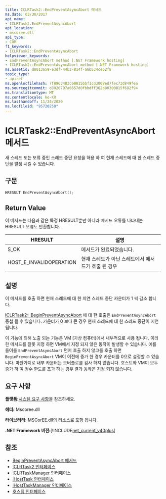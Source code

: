 ```yaml
---
title: ICLRTask2::EndPreventAsyncAbort 메서드
ms.date: 03/30/2017
api_name:
- ICLRTask2.EndPreventAsyncAbort
api_location:
- mscoree.dll
api_type:
- COM
f1_keywords:
- ICLRTask2::EndPreventAsyncAbort
helpviewer_keywords:
- EndPreventAsyncAbort method [.NET Framework hosting]
- ICLRTask2::EndPreventAsyncAbort method [.NET Framework hosting]
ms.assetid: d8013659-e3df-44b3-814f-a6b534ce62f8
topic_type:
- apiref
ms.openlocfilehash: 7f8963403c60815bbf1cd3008ed7fec73d849fea
ms.sourcegitcommit: d8020797a6657d0fbbdff362b80300815f682f94
ms.translationtype: MT
ms.contentlocale: ko-KR
ms.lasthandoff: 11/24/2020
ms.locfileid: "95720258"
---
```

# <a name="iclrtask2endpreventasyncabort-method"></a>ICLRTask2::EndPreventAsyncAbort 메서드

새 스레드 또는 보류 중인 스레드 중단 요청을 허용 하 여 현재 스레드에 대 한 스레드 중단을 발생 시킬 수 있습니다.  
  
## <a name="syntax"></a>구문  
  
```cpp  
HRESULT EndPreventAsyncAbort();  
```  
  
## <a name="return-value"></a>Return Value  

 이 메서드는 다음과 같은 특정 HRESULT뿐만 아니라 메서드 오류를 나타내는 HRESULT 오류도 반환합니다.  
  
|HRESULT|설명|  
|-------------|-----------------|  
|S_OK|메서드가 완료되었습니다.|  
|HOST_E_INVALIDOPERATION|현재 스레드가 아닌 스레드에서 메서드가 호출 된 경우|  
  
## <a name="remarks"></a>설명  

 이 메서드를 호출 하면 현재 스레드에 대 한 지연 스레드 중단 카운터가 1 씩 감소 합니다.  
  
 [ICLRTask2:: BeginPreventAsyncAbort](iclrtask2-beginpreventasyncabort-method.md) 에 대 한 호출은 `EndPreventAsyncAbort` 중첩 될 수 있습니다. 카운터가 0 보다 큰 경우 현재 스레드에 대 한 스레드 중단이 지연 됩니다.  
  
 이 기능에 의해 노출 되는 기능은 VM (가상 컴퓨터)에서 내부적으로 사용 됩니다. 이러한 메서드를 잘못 지정 하면 VM에서 지정 되지 않은 동작이 발생할 수 있습니다. 예를 들어를 `EndPreventAsyncAbort` 먼저 호출 하지 않고를 호출 하면 `BeginPreventAsyncAbort` VM이 이전에 증가 한 경우 카운터를 0으로 설정할 수 있습니다. 마찬가지로 내부 카운터는 오버플로를 검사 하지 않습니다. 호스트와 VM이 모두 증가 하 여 정수 한도를 초과 하는 경우 결과 동작은 지정 되지 않습니다.  
  
## <a name="requirements"></a>요구 사항  

 **플랫폼:**[시스템 요구 사항](../../get-started/system-requirements.md)을 참조하세요.  
  
 **헤더:** Mscoree.dll  
  
 **라이브러리:** MSCorEE.dll의 리소스로 포함 됩니다.  
  
 **.NET Framework 버전:**[!INCLUDE[net_current_v40plus](../../../../includes/net-current-v40plus-md.md)]  
  
## <a name="see-also"></a>참조

- [BeginPreventAsyncAbort 메서드](iclrtask2-beginpreventasyncabort-method.md)
- [ICLRTask2 인터페이스](iclrtask2-interface.md)
- [ICLRTaskManager 인터페이스](iclrtaskmanager-interface.md)
- [IHostTask 인터페이스](ihosttask-interface.md)
- [IHostTaskManager 인터페이스](ihosttaskmanager-interface.md)
- [호스팅 인터페이스](hosting-interfaces.md)
